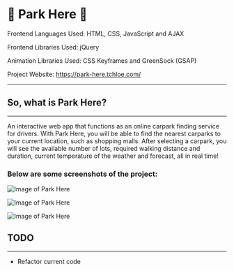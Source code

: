 # :red_car: Park Here :red_car:

Frontend Languages Used: HTML, CSS, JavaScript and AJAX

Frontend Libraries Used: jQuery

Animation Libraries Used: CSS Keyframes and GreenSock (GSAP)

Project Website: https://park-here.tchloe.com/

---

## **So, what is Park Here?**

---

An interactive web app that functions as an online carpark finding service for drivers. With Park Here, you will be able to find the nearest carparks to your current location, such as shopping malls. After selecting a carpark, you will see the available number of lots, required walking distance and duration, current temperature of the weather and forecast, all in real time!

### Below are some screenshots of the project:

![Image of Park Here]()

![Image of Park Here]()

![Image of Park Here]()

## **TODO**

---

- Refactor current code
